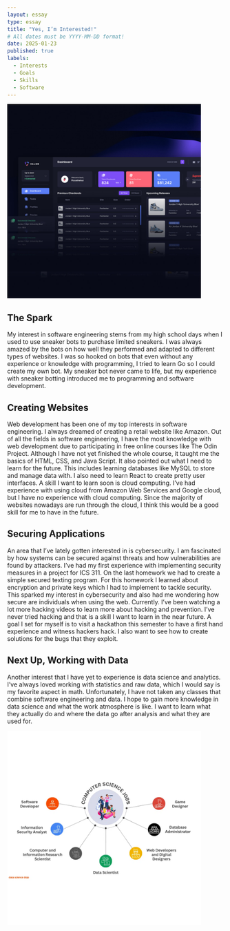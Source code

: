 ```yaml
---
layout: essay
type: essay
title: "Yes, I’m Interested!"
# All dates must be YYYY-MM-DD format!
date: 2025-01-23
published: true
labels:
  - Interests
  - Goals
  - Skills
  - Software
---
```



<img src="https://github.com/dominic-isaac-molina/dominic-isaac-molina.github.io/blob/main/img/valor.png?raw=true" width="450" height="450">


## The Spark

My interest in software engineering stems from my high school days when I used to use sneaker bots to purchase limited sneakers. I was always amazed by the bots on how well they performed and adapted to different types of websites. I was so hooked on bots that even without any experience or knowledge with programming, I tried to learn Go so I could create my own bot. My sneaker bot never came to life, but my experience with sneaker botting introduced me to programming and software development. 

## Creating Websites
Web development has been one of my top interests in software engineering. I always dreamed of creating a retail website like Amazon. Out of all the fields in software engineering, I have the most knowledge with web development due to participating in free online courses like The Odin Project. Although I have not yet finished the whole course, it taught me the basics of HTML, CSS, and Java Script. It also pointed out what I need to learn for the future. This includes learning databases like MySQL to store and manage data with. I also need to learn React to create pretty user interfaces. A skill I want to learn soon is cloud computing. I’ve had experience with using cloud from Amazon Web Services and Google cloud, but I have no experience with cloud computing. Since the majority of websites nowadays are run through the cloud, I think this would be a good skill for me to have in the future.

## Securing Applications
An area that I’ve lately gotten interested in is cybersecurity. I am fascinated by how systems can be secured against threats and how vulnerabilities are found by attackers.
I’ve had my first experience with implementing security measures in a project for ICS 311. On the last homework we had to create a simple secured texting program. For this homework I learned about encryption and private keys which I had to implement to tackle security. This sparked my interest in cybersecurity and also had me wondering how secure are individuals when using the web. Currently. I’ve been watching a lot more hacking videos to learn more about hacking and prevention. I’ve never tried hacking and that is a skill I want to learn in the near future. A goal I set for myself is to visit a hackathon this semester to have a first hand experience and witness hackers hack. I also want to see how to create solutions for the bugs that they exploit. 

## Next Up, Working with Data
Another interest that I have yet to experience is data science and analytics. I’ve always loved working with statistics and raw data, which I would say is my favorite aspect in math. Unfortunately, I have not taken any classes that combine software engineering and data. I hope to gain more knowledge in data science and what the work atmosphere is like. I want to learn what they actually do and where the data go after analysis and what they are used for. 




<img src="https://github.com/dominic-isaac-molina/dominic-isaac-molina.github.io/blob/main/img/pathways.png?raw=true" alt="image alt" width="450" height="450">

